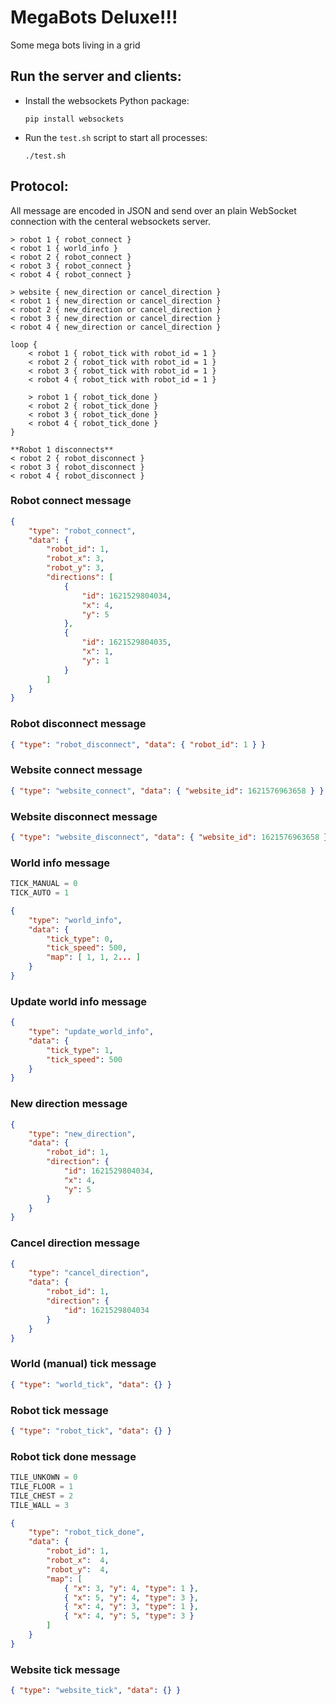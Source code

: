 # MegaBots Deluxe!!!
Some mega bots living in a grid

## Run the server and clients:
- Install the websockets Python package:

    ```
    pip install websockets
    ```

- Run the `test.sh` script to start all processes:

    ```
    ./test.sh
    ```

## Protocol:
All message are encoded in JSON and send over an plain WebSocket connection with the centeral websockets server.

```
> robot 1 { robot_connect }
< robot 1 { world_info }
< robot 2 { robot_connect }
< robot 3 { robot_connect }
< robot 4 { robot_connect }

> website { new_direction or cancel_direction }
< robot 1 { new_direction or cancel_direction }
< robot 2 { new_direction or cancel_direction }
< robot 3 { new_direction or cancel_direction }
< robot 4 { new_direction or cancel_direction }

loop {
    < robot 1 { robot_tick with robot_id = 1 }
    < robot 2 { robot_tick with robot_id = 1 }
    < robot 3 { robot_tick with robot_id = 1 }
    < robot 4 { robot_tick with robot_id = 1 }

    > robot 1 { robot_tick_done }
    < robot 2 { robot_tick_done }
    < robot 3 { robot_tick_done }
    < robot 4 { robot_tick_done }
}

**Robot 1 disconnects**
< robot 2 { robot_disconnect }
< robot 3 { robot_disconnect }
< robot 4 { robot_disconnect }
```

### Robot connect message
```json
{
    "type": "robot_connect",
    "data": {
        "robot_id": 1,
        "robot_x": 3,
        "robot_y": 3,
        "directions": [
            {
                "id": 1621529804034,
                "x": 4,
                "y": 5
            },
            {
                "id": 1621529804035,
                "x": 1,
                "y": 1
            }
        ]
    }
}
```

### Robot disconnect message
```json
{ "type": "robot_disconnect", "data": { "robot_id": 1 } }
```

### Website connect message
```json
{ "type": "website_connect", "data": { "website_id": 1621576963658 } }
```

### Website disconnect message
```json
{ "type": "website_disconnect", "data": { "website_id": 1621576963658 } }
```

### World info message
```python
TICK_MANUAL = 0
TICK_AUTO = 1
```

```json
{
    "type": "world_info",
    "data": {
        "tick_type": 0,
        "tick_speed": 500,
        "map": [ 1, 1, 2... ]
    }
}
```

### Update world info message
```json
{
    "type": "update_world_info",
    "data": {
        "tick_type": 1,
        "tick_speed": 500
    }
}
```

### New direction message
```json
{
    "type": "new_direction",
    "data": {
        "robot_id": 1,
        "direction": {
            "id": 1621529804034,
            "x": 4,
            "y": 5
        }
    }
}
```

### Cancel direction message
```json
{
    "type": "cancel_direction",
    "data": {
        "robot_id": 1,
        "direction": {
            "id": 1621529804034
        }
    }
}
```

### World (manual) tick message
```json
{ "type": "world_tick", "data": {} }
```

### Robot tick message
```json
{ "type": "robot_tick", "data": {} }
```

### Robot tick done message
```python
TILE_UNKOWN = 0
TILE_FLOOR = 1
TILE_CHEST = 2
TILE_WALL = 3
```
```json
{
    "type": "robot_tick_done",
    "data": {
        "robot_id": 1,
        "robot_x":  4,
        "robot_y":  4,
        "map": [
            { "x": 3, "y": 4, "type": 1 },
            { "x": 5, "y": 4, "type": 3 },
            { "x": 4, "y": 3, "type": 1 },
            { "x": 4, "y": 5, "type": 3 }
        ]
    }
}
```

### Website tick message
```json
{ "type": "website_tick", "data": {} }
```
